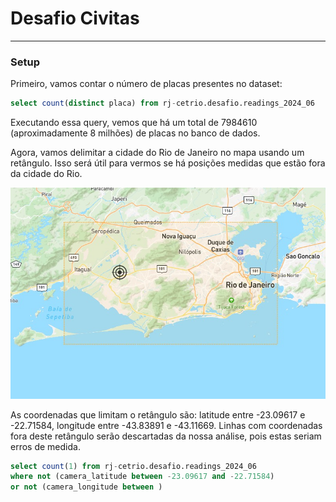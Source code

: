 # Desafio Civitas
--------------------------------------------------------------------

### Setup
Primeiro, vamos contar o número de placas presentes no dataset:

```sql
select count(distinct placa) from rj-cetrio.desafio.readings_2024_06
```
Executando essa query, vemos que há um total de 7984610 (aproximadamente 8 milhões) de placas no banco de dados. 

Agora, vamos delimitar a cidade do Rio de Janeiro no mapa usando um retângulo. Isso será útil para vermos se há posições medidas que estão fora da cidade do Rio.

![Retângulo contendo a cidade do Rio](retangulo_rj.jpeg)

As coordenadas que limitam o retângulo são: latitude entre -23.09617 e -22.71584, longitude entre -43.83891 e -43.11669. Linhas com coordenadas fora deste retângulo serão descartadas da nossa análise, pois estas seriam erros de medida.

```sql
select count(1) from rj-cetrio.desafio.readings_2024_06
where not (camera_latitude between -23.09617 and -22.71584)
or not (camera_longitude between )
```
